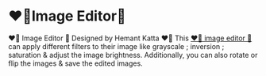 # ❤️‍🔥Image Editor📸
❤️‍🔥 Image Editor 📸
Designed by Hemant Katta ❤️‍🔥
This <a href="https://github.com/hemant467/Image-Editor"> ❤️‍🔥 image editor 📸</a> can apply different filters to their image like grayscale ; inversion ; saturation &amp; adjust the image brightness. Additionally, you can also rotate or flip the images &amp; save the edited images.
